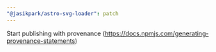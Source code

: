 ```yaml
---
"@jasikpark/astro-svg-loader": patch
---
```


Start publishing with provenance (https://docs.npmjs.com/generating-provenance-statements)
